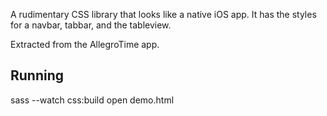 A rudimentary CSS library that looks like a native iOS app. It has the styles for a navbar, tabbar, and the tableview.

Extracted from the AllegroTime app.

## Running

  sass --watch css:build
  open demo.html
